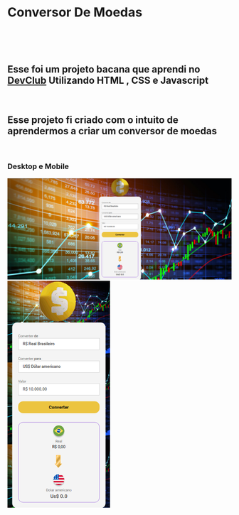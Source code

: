 <h1>Conversor De Moedas</h1>
<br>
<br>
<br>
<h2>Esse foi um projeto bacana que aprendi no <a href= "https//rodolfomori.com.br/devclub">DevClub</a> Utilizando HTML , CSS e Javascript</h2>
<br>
<h2>Esse projeto fi criado com o intuito de  aprendermos a criar um conversor de moedas</h2>
<br>

<h3>Desktop e Mobile</h3>


<img src="https://github.com/luchs8/Projetojs1/blob/main/assets/ConverterDesktop.png">
<br>
<img src="https://github.com/luchs8/Projetojs1/blob/main/assets/ConverterMobille.png">
